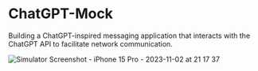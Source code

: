 # ChatGPT-Mock
Building a ChatGPT-inspired messaging application that interacts with the ChatGPT API to facilitate network communication.


![Simulator Screenshot - iPhone 15 Pro - 2023-11-02 at 21 17 37](https://github.com/capta1992/ChatGPT-Mock/assets/47236560/2c81543e-6802-4d60-b6c6-16176413aafd)
